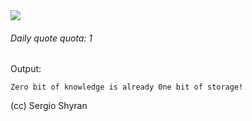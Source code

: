 <!--
[![GitHub stats](https://github-readme-stats.vercel.app/api?username=sshyran&show_icons=true&theme=tokyonight)](https://github.com/sshyran/)
-->
<a href="https://github.com/sshyran/">
  <img align="center" src="https://github-readme-stats.vercel.app/api?username=sshyran&show_icons=true&theme=tokyonight" />
</a>

###### Daily quote quota: 1
Output: 
``` 
Zero bit of knowledge is already 0ne bit of storage! 
```
(cc) Sergio Shyran


<!--
**sshyran/sshyran** is a ✨ _special_ ✨ repository because its `README.md` (this file) appears on your GitHub profile.

Here are some ideas to get you started:

- 🔭 I’m currently working on ...
- 🌱 I’m currently learning ...
- 👯 I’m looking to collaborate on ...
- 🤔 I’m looking for help with ...
- 💬 Ask me about ...
- 📫 How to reach me: ...
- 😄 Pronouns: ...
- ⚡ Fun fact: ...
-->

